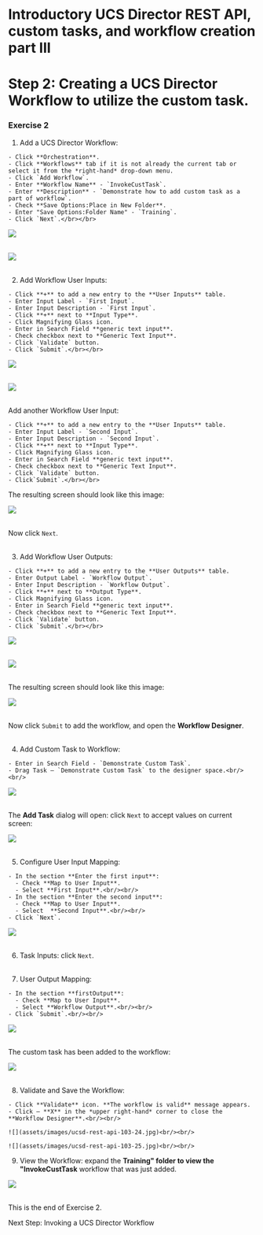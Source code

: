 # Introductory UCS Director REST API, custom tasks, and workflow creation part III

# Step 2: Creating a UCS Director Workflow to utilize the custom task.

### Exercise 2

  1. Add a UCS Director Workflow:

    - Click **Orchestration**.
    - Click **Workflows** tab if it is not already the current tab or select it from the *right-hand* drop-down menu.
    - Click `Add Workflow`.
    - Enter **Workflow Name** - `InvokeCustTask`.
    - Enter **Description** - `Demonstrate how to add custom task as a part of workflow`.
    - Check **Save Options:Place in New Folder**.
    - Enter "Save Options:Folder Name" - `Training`.
    - Click `Next`.</br></br>

  ![](assets/images/ucsd-rest-api-103-11.jpg)<br/><br/>

  ![](assets/images/ucsd-rest-api-103-12.jpg)<br/><br/>

  2. Add Workflow User Inputs:

    - Click **+** to add a new entry to the **User Inputs** table.
    - Enter Input Label - `First Input`.
    - Enter Input Description - `First Input`.
    - Click **+** next to **Input Type**.
    - Click Magnifying Glass icon.
    - Enter in Search Field **generic text input**.
    - Check checkbox next to **Generic Text Input**.
    - Click `Validate` button.
    - Click `Submit`.</br></br>

  ![](assets/images/ucsd-rest-api-103-13.jpg)<br/><br/>

  ![](assets/images/ucsd-rest-api-103-14.jpg)<br/><br/>

  Add another Workflow User Input:

    - Click **+** to add a new entry to the **User Inputs** table.
    - Enter Input Label - `Second Input`.
    - Enter Input Description - `Second Input`.
    - Click **+** next to **Input Type**.
    - Click Magnifying Glass icon.
    - Enter in Search Field **generic text input**.
    - Check checkbox next to **Generic Text Input**.
    - Click `Validate` button.
    - Click`Submit`.</br></br>

  The resulting screen should look like this image:

  ![](assets/images/ucsd-rest-api-103-15.jpg)<br/><br/>

  Now click `Next`.</br></br>

  3. Add Workflow User Outputs:

    - Click **+** to add a new entry to the **User Outputs** table.
    - Enter Output Label - `Workflow Output`.
    - Enter Input Description - `Workflow Output`.
    - Click **+** next to **Output Type**.
    - Click Magnifying Glass icon.
    - Enter in Search Field **generic text input**.
    - Check checkbox next to **Generic Text Input**.
    - Click `Validate` button.
    - Click `Submit`.</br></br>

  ![](assets/images/ucsd-rest-api-103-16.jpg)<br/><br/>

  ![](assets/images/ucsd-rest-api-103-17.jpg)<br/><br/>

  The resulting screen should look like this image:

  ![](assets/images/ucsd-rest-api-103-18.jpg)<br/><br/>

   Now click `Submit` to add the workflow, and open the **Workflow Designer**.<br/><br/>

  4. Add Custom Task to Workflow:

    - Enter in Search Field - `Demonstrate Custom Task`.
    - Drag Task — `Demonstrate Custom Task` to the designer space.<br/><br/>

  ![](assets/images/ucsd-rest-api-103-19.jpg)<br/><br/>

  The **Add Task** dialog will open: click `Next` to accept values on current screen:

  ![](assets/images/ucsd-rest-api-103-20.jpg)<br/><br/>

  5. Configure User Input Mapping:

    - In the section **Enter the first input**:
      - Check **Map to User Input**.
      - Select **First Input**.<br/><br/>
    - In the section **Enter the second input**:
      - Check **Map to User Input**.
      - Select  **Second Input**.<br/><br/>
    - Click `Next`.

  ![](assets/images/ucsd-rest-api-103-21.jpg)<br/><br/>

  6. Task Inputs: click `Next`.<br/><br/>

  7. User Output Mapping:

    - In the section **firstOutput**:
      - Check **Map to User Input**.
      - Select **Workflow Output**.<br/><br/>
    - Click `Submit`.<br/><br/>

  ![](assets/images/ucsd-rest-api-103-22.jpg)<br/><br/>

  The custom task has been added to the workflow:

  ![](assets/images/ucsd-rest-api-103-23.jpg)<br/><br/>

  8. Validate and Save the Workflow:

    - Click **Validate** icon. **The workflow is valid** message appears.
    - Click — **X** in the *upper right-hand* corner to close the **Workflow Designer**.<br/><br/>

    ![](assets/images/ucsd-rest-api-103-24.jpg)<br/><br/>

    ![](assets/images/ucsd-rest-api-103-25.jpg)<br/><br/>

  9. View the Workflow: expand the **Training" folder to view the "InvokeCustTask** workflow that was just added.

  ![](assets/images/ucsd-rest-api-103-26.jpg)<br/><br/>

  This is the end of Exercise 2.

Next Step: Invoking a UCS Director Workflow
